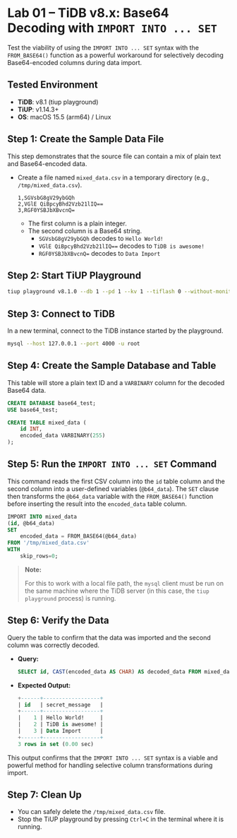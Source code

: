 # Lab 01 – TiDB v8.x: Base64 Decoding with `IMPORT INTO ... SET`

Test the viability of using the `IMPORT INTO ... SET` syntax with the `FROM_BASE64()` function as a powerful workaround for selectively decoding Base64-encoded columns during data import.

## Tested Environment

* **TiDB**: v8.1 (tiup playground)
* **TiUP**: v1.14.3+
* **OS**: macOS 15.5 (arm64) / Linux

## Step 1: Create the Sample Data File

This step demonstrates that the source file can contain a mix of plain text and Base64-encoded data.

* Create a file named `mixed_data.csv` in a temporary directory (e.g., `/tmp/mixed_data.csv`).

    ```csv
    1,SGVsbG8gV29ybGQh
    2,VGlE QiBpcyBhd2Vzb21lIQ==
    3,RGF0YSBJbXBvcnQ=
    ```

  * The first column is a plain integer.
  * The second column is a Base64 string.
    * `SGVsbG8gV29ybGQh` decodes to `Hello World!`
    * `VGlE QiBpcyBhd2Vzb21lIQ==` decodes to `TiDB is awesome!`
    * `RGF0YSBJbXBvcnQ=` decodes to `Data Import`

## Step 2: Start TiUP Playground

```bash
tiup playground v8.1.0 --db 1 --pd 1 --kv 1 --tiflash 0 --without-monitor
```

## Step 3: Connect to TiDB

In a new terminal, connect to the TiDB instance started by the playground.

```bash
mysql --host 127.0.0.1 --port 4000 -u root
```

## Step 4: Create the Sample Database and Table

This table will store a plain text ID and a `VARBINARY` column for the decoded Base64 data.

```sql
CREATE DATABASE base64_test;
USE base64_test;

CREATE TABLE mixed_data (
    id INT,
    encoded_data VARBINARY(255)
);
```

## Step 5: Run the `IMPORT INTO ... SET` Command

This command reads the first CSV column into the `id` table column and the second column into a user-defined variables (`@b64_data`). The `SET` clause then transforms the `@b64_data` variable with the `FROM_BASE64()` function before inserting the result into the `encoded_data` table column.

```sql
IMPORT INTO mixed_data
(id, @b64_data)
SET 
    encoded_data = FROM_BASE64(@b64_data)
FROM '/tmp/mixed_data.csv'
WITH 
    skip_rows=0;
```

> **Note:**
>
> For this to work with a local file path, the `mysql` client must be run on the same machine where the TiDB server (in this case, the `tiup playground` process) is running.

## Step 6: Verify the Data

Query the table to confirm that the data was imported and the second column was correctly decoded.

* **Query:**

    ```sql
    SELECT id, CAST(encoded_data AS CHAR) AS decoded_data FROM mixed_data;
    ```

* **Expected Output:**

    ```sql
    +------+------------------+
    | id   | secret_message   |
    +------+------------------+
    |    1 | Hello World!     |
    |    2 | TiDB is awesome! |
    |    3 | Data Import      |
    +------+------------------+
    3 rows in set (0.00 sec)
    ```

This output confirms that the `IMPORT INTO ... SET` syntax is a viable and powerful method for handling selective column transformations during import.

## Step 7: Clean Up

* You can safely delete the `/tmp/mixed_data.csv` file.
* Stop the TiUP playground by pressing `Ctrl+C` in the terminal where it is running.
